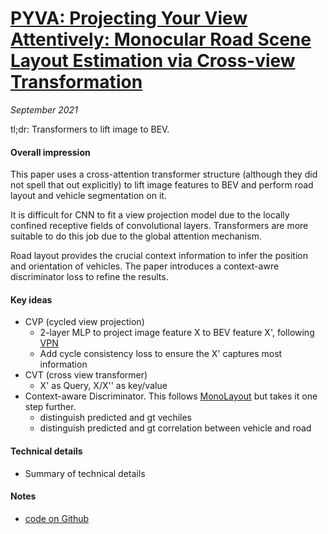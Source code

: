 # [PYVA: Projecting Your View Attentively: Monocular Road Scene Layout Estimation via Cross-view Transformation](https://openaccess.thecvf.com/content/CVPR2021/html/Yang_Projecting_Your_View_Attentively_Monocular_Road_Scene_Layout_Estimation_via_CVPR_2021_paper.html)

_September 2021_

tl;dr: Transformers to lift image to BEV.

#### Overall impression
This paper uses a cross-attention transformer structure (although they did not spell that out explicitly) to lift image features to BEV and perform road layout and vehicle segmentation on it.

It is difficult for CNN to fit a view projection model due to the locally confined receptive fields of convolutional layers. Transformers are more suitable to do this job due to the global attention mechanism.

Road layout provides the crucial context information to infer the position and orientation of vehicles. The paper introduces a context-awre discriminator loss to refine the results. 

#### Key ideas
- CVP (cycled view projection)
	- 2-layer MLP to project image feature X to BEV feature X', following [VPN](vpn.md)
	- Add cycle consistency loss to ensure the X' captures most information
- CVT (cross view transformer)
	- X' as Query, X/X'' as key/value
- Context-aware Discriminator. This follows [MonoLayout](monolayout.md) but takes it one step further. 
	- distinguish predicted and gt vechiles
	- distinguish predicted and gt correlation between vehicle and road

#### Technical details
- Summary of technical details

#### Notes
- [code on Github](https://github.com/JonDoe-297/cross-view)

